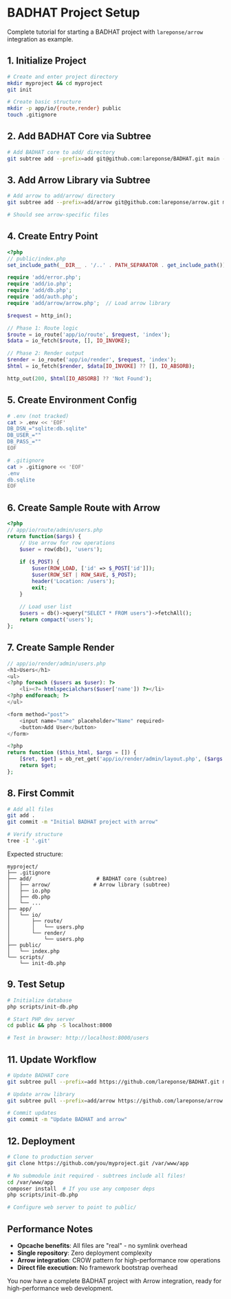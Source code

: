 # BADHAT Project Setup

Complete tutorial for starting a BADHAT project with `lareponse/arrow` integration as example.

## 1. Initialize Project

```bash
# Create and enter project directory
mkdir myproject && cd myproject
git init

# Create basic structure
mkdir -p app/io/{route,render} public
touch .gitignore
```

## 2. Add BADHAT Core via Subtree

```bash
# Add BADHAT core to add/ directory
git subtree add --prefix=add git@github.com:lareponse/BADHAT.git main --squash
```

## 3. Add Arrow Library via Subtree

```bash
# Add arrow to add/arrow/ directory  
git subtree add --prefix=add/arrow git@github.com:lareponse/arrow.git main --squash

# Should see arrow-specific files
```

## 4. Create Entry Point

```php
<?php
// public/index.php
set_include_path(__DIR__ . '/..' . PATH_SEPARATOR . get_include_path());

require 'add/error.php';
require 'add/io.php';
require 'add/db.php';
require 'add/auth.php';
require 'add/arrow/arrow.php';  // Load arrow library

$request = http_in();

// Phase 1: Route logic
$route = io_route('app/io/route', $request, 'index');
$data = io_fetch($route, [], IO_INVOKE);

// Phase 2: Render output
$render = io_route('app/io/render', $request, 'index');
$html = io_fetch($render, $data[IO_INVOKE] ?? [], IO_ABSORB);

http_out(200, $html[IO_ABSORB] ?? 'Not Found');
```

## 5. Create Environment Config

```bash
# .env (not tracked)
cat > .env << 'EOF'
DB_DSN_="sqlite:db.sqlite"
DB_USER_=""
DB_PASS_=""
EOF

# .gitignore
cat > .gitignore << 'EOF'
.env
db.sqlite
EOF
```

## 6. Create Sample Route with Arrow

```php
<?php
// app/io/route/admin/users.php
return function($args) {
    // Use arrow for row operations
    $user = row(db(), 'users');
    
    if ($_POST) {
        $user(ROW_LOAD, ['id' => $_POST['id']]);
        $user(ROW_SET | ROW_SAVE, $_POST);
        header('Location: /users');
        exit;
    }
    
    // Load user list
    $users = db()->query("SELECT * FROM users")->fetchAll();
    return compact('users');
};
```

## 7. Create Sample Render

```php
// app/io/render/admin/users.php
<h1>Users</h1>
<ul>
<?php foreach ($users as $user): ?>
    <li><?= htmlspecialchars($user['name']) ?></li>
<?php endforeach; ?>
</ul>

<form method="post">
    <input name="name" placeholder="Name" required>
    <button>Add User</button>
</form>

<?php
return function ($this_html, $args = []) {
    [$ret, $get] = ob_ret_get('app/io/render/admin/layout.php', ($args ?? []) + ['main' => $this_html])
    return $get;
};
```

## 8. First Commit

```bash
# Add all files
git add .
git commit -m "Initial BADHAT project with arrow"

# Verify structure
tree -I '.git'
```

Expected structure:
```
myproject/
├── .gitignore
├── add/                     # BADHAT core (subtree)
│   ├── arrow/              # Arrow library (subtree)
│   ├── io.php
│   ├── db.php
│   └── ...
├── app/
│   └── io/
│       ├── route/
│       │   └── users.php
│       └── render/
│           └── users.php
├── public/
│   └── index.php
└── scripts/
    └── init-db.php
```

## 9. Test Setup

```bash
# Initialize database
php scripts/init-db.php

# Start PHP dev server
cd public && php -S localhost:8000

# Test in browser: http://localhost:8000/users
```

## 11. Update Workflow

```bash
# Update BADHAT core
git subtree pull --prefix=add https://github.com/lareponse/BADHAT.git main --squash

# Update arrow library  
git subtree pull --prefix=add/arrow https://github.com/lareponse/arrow.git main --squash

# Commit updates
git commit -m "Update BADHAT and arrow"
```

## 12. Deployment

```bash
# Clone to production server
git clone https://github.com/you/myproject.git /var/www/app

# No submodule init required - subtrees include all files!
cd /var/www/app
composer install  # If you use any composer deps
php scripts/init-db.php

# Configure web server to point to public/
```

## Performance Notes

- **Opcache benefits**: All files are "real" - no symlink overhead
- **Single repository**: Zero deployment complexity  
- **Arrow integration**: CROW pattern for high-performance row operations
- **Direct file execution**: No framework bootstrap overhead

You now have a complete BADHAT project with Arrow integration, ready for high-performance web development.

